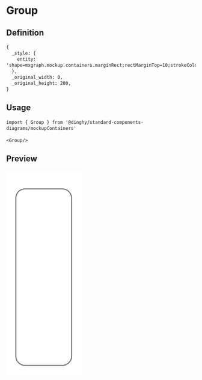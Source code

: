 # Group

## Definition

```
{
  _style: { 
    entity: 'shape=mxgraph.mockup.containers.marginRect;rectMarginTop=10;strokeColor=#666666;strokeWidth=1;dashed=0;rounded=1;arcSize=5;recursiveResize=0;html=1;whiteSpace=wrap;',
  },
  _original_width: 0,
  _original_height: 200,
}
```

## Usage

```
import { Group } from '@dinghy/standard-components-diagrams/mockupContainers'

<Group/>
```

## Preview

<img src="./group.png" width="200"/>
